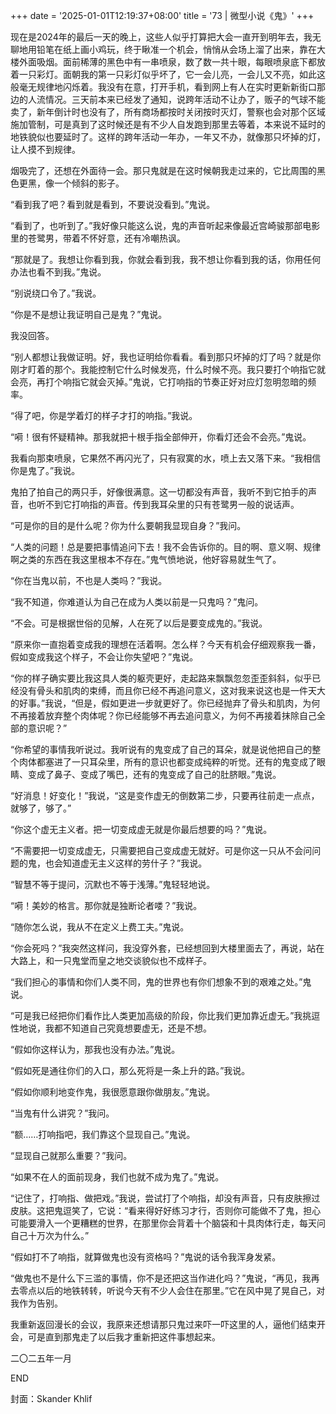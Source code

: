 +++
date = '2025-01-01T12:19:37+08:00'
title = '73 | 微型小说《鬼》'
+++

现在是2024年的最后一天的晚上，这些人似乎打算把大会一直开到明年去，我无聊地用铅笔在纸上画小鸡玩，终于瞅准一个机会，悄悄从会场上溜了出来，靠在大楼外面吸烟。面前稀薄的黑色中有一串喷泉，数了数一共十眼，每眼喷泉底下都放着一只彩灯。面朝我的第一只彩灯似乎坏了，它一会儿亮，一会儿又不亮，如此这般毫无规律地闪烁着。我没有在意，打开手机，看到网上有人在实时更新新街口那边的人流情况。三天前本来已经发了通知，说跨年活动不让办了，贩子的气球不能卖了，新年倒计时也没有了，所有商场都按时关闭按时灭灯，警察也会对那个区域施加管制，可是真到了这时候还是有不少人自发跑到那里去等着，本来说不延时的地铁貌似也要延时了。这样的跨年活动一年办，一年又不办，就像那只坏掉的灯，让人摸不到规律。

烟吸完了，还想在外面待一会。那只鬼就是在这时候朝我走过来的，它比周围的黑色更黑，像一个倾斜的影子。

“看到我了吧？看到就是看到，不要说没看到。”鬼说。

“看到了，也听到了。”我好像只能这么说，鬼的声音听起来像最近宫崎骏那部电影里的苍鹭男，带着不怀好意，还有冷嘲热讽。

“那就是了。我想让你看到我，你就会看到我，我不想让你看到我的话，你用任何办法也看不到我。”鬼说。

“别说绕口令了。”我说。

“你是不是想让我证明自己是鬼？”鬼说。

我没回答。

“别人都想让我做证明。好，我也证明给你看看。看到那只坏掉的灯了吗？就是你刚才盯着的那个。我能控制它什么时候发亮，什么时候不亮。我只要打个响指它就会亮，再打个响指它就会灭掉。”鬼说，它打响指的节奏正好对应灯忽明忽暗的频率。

“得了吧，你是学着灯的样子才打的响指。”我说。

“嗬！很有怀疑精神。那我就把十根手指全部伸开，你看灯还会不会亮。”鬼说。

我看向那束喷泉，它果然不再闪光了，只有寂寞的水，喷上去又落下来。“我相信你是鬼了。”我说。

鬼拍了拍自己的两只手，好像很满意。这一切都没有声音，我听不到它拍手的声音，也听不到它打响指的声音。传到我耳朵里的只有苍鹭男一般的说话声。

“可是你的目的是什么呢？你为什么要朝我显现自身？”我问。

“人类的问题！总是要把事情追问下去！我不会告诉你的。目的啊、意义啊、规律啊之类的东西在我这里根本不存在。”鬼气愤地说，他好容易就生气了。

“你在当鬼以前，不也是人类吗？”我说。

“我不知道，你难道认为自己在成为人类以前是一只鬼吗？”鬼问。

“不会。可是根据世俗的见解，人在死了以后是要变成鬼的。”我说。

“原来你一直抱着变成我的理想在活着啊。怎么样？今天有机会仔细观察我一番，假如变成我这个样子，不会让你失望吧？”鬼说。

“你的样子确实要比我这具人类的躯壳更好，走起路来飘飘忽忽歪歪斜斜，似乎已经没有骨头和肌肉的束缚，而且你已经不再追问意义，这对我来说这也是一件天大的好事。”我说，“但是，假如更进一步就更好了。你已经抛弃了骨头和肌肉，为何不再接着放弃整个肉体呢？你已经能够不再去追问意义，为何不再接着抹除自己全部的意识呢？”

“你希望的事情我听说过。我听说有的鬼变成了自己的耳朵，就是说他把自己的整个肉体都塞进了一只耳朵里，所有的意识也都变成纯粹的听觉。还有的鬼变成了眼睛、变成了鼻子、变成了嘴巴，还有的鬼变成了自己的肚脐眼。”鬼说。

“好消息！好变化！”我说，“这是变作虚无的倒数第二步，只要再往前走一点点，就够了，够了。”

“你这个虚无主义者。把一切变成虚无就是你最后想要的吗？”鬼说。

“不需要把一切变成虚无，只需要把自己变成虚无就好。可是你这一只从不会问问题的鬼，也会知道虚无主义这样的劳什子？”我说。

“智慧不等于提问，沉默也不等于浅薄。”鬼轻轻地说。

“嗬！美妙的格言。那你就是独断论者喽？”我说。

“随你怎么说，我从不在定义上费工夫。”鬼说。

“你会死吗？”我突然这样问，我没穿外套，已经想回到大楼里面去了，再说，站在大路上，和一只鬼堂而皇之地交谈貌似也不成样子。

“我们担心的事情和你们人类不同，鬼的世界也有你们想象不到的艰难之处。”鬼说。

“可是我已经把你们看作比人类更加高级的阶段，你比我们更加靠近虚无。”我挑逗性地说，我都不知道自己究竟想要虚无，还是不想。

“假如你这样认为，那我也没有办法。”鬼说。

“假如死是通往你们的入口，那么死将是一条上升的路。”我说。

“假如你顺利地变作鬼，我很愿意跟你做朋友。”鬼说。

“当鬼有什么讲究？”我问。

“额……打响指吧，我们靠这个显现自己。”鬼说。

“显现自己就那么重要？”我问。

“如果不在人的面前现身，我们也就不成为鬼了。”鬼说。

“记住了，打响指、做把戏。”我说，尝试打了个响指，却没有声音，只有皮肤擦过皮肤。这把鬼逗笑了，它说：“看来得好好练习才行，否则你可能做不了鬼，担心可能要滑入一个更糟糕的世界，在那里你会背着十个脑袋和十具肉体行走，每天问自己十万次为什么。”

“假如打不了响指，就算做鬼也没有资格吗？”鬼说的话令我浑身发紧。

“做鬼也不是什么下三滥的事情，你不是还把这当作进化吗？”鬼说，“再见，我再去零点以后的地铁转转，听说今天有不少人会住在那里。”它在风中晃了晃自己，对我作为告别。

我重新返回漫长的会议，我原来还想请那只鬼过来吓一吓这里的人，逼他们结束开会，可是直到那鬼走了以后我才重新把这件事想起来。

二〇二五年一月

END

封面：Skander Khlif



